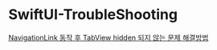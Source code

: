 # SwiftUI-TroubleShooting


[NavigationLink 동작 후 TabView hidden 되지 않는 문제 해결방법](https://kor45cw.tistory.com/302)
